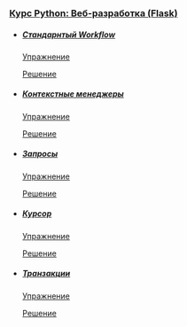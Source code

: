 
### [Курс Python: Веб-разработка (Flask)](https://ru.hexlet.io/courses/python-flask)

- ##### [Стандарнтый Workflow](https://ru.hexlet.io/courses/python-sql/lessons/workflow/theory_unit)

    [Упражнение](https://ru.hexlet.io/courses/python-sql/lessons/workflow/exercise_unit)

    [Решение](https://ru.hexlet.io/code_reviews/1691518)

- ##### [Контекстные менеджеры](https://ru.hexlet.io/courses/python-sql/lessons/context-managers/theory_unit)

    [Упражнение](https://ru.hexlet.io/courses/python-sql/lessons/context-managers/exercise_unit)

    [Решение](https://ru.hexlet.io/code_reviews/1691565)

- ##### [Запросы](https://ru.hexlet.io/courses/python-sql/lessons/query/theory_unit)

    [Упражнение](https://ru.hexlet.io/courses/python-sql/lessons/query/exercise_unit)

    [Решение](https://ru.hexlet.io/code_reviews/1692823)

- ##### [Курсор](https://ru.hexlet.io/courses/python-sql/lessons/cursor/exercise_unit)

    [Упражнение](https://ru.hexlet.io/courses/python-sql/lessons/cursor/exercise_unit)

    [Решение](https://ru.hexlet.io/code_reviews/1699495)

- ##### [Транзакции](https://ru.hexlet.io/courses/python-sql/lessons/transaction/theory_unit)

    [Упражнение](https://ru.hexlet.io/courses/python-sql/lessons/transaction/exercise_unit)

    [Решение](https://ru.hexlet.io/code_reviews/1700329)

